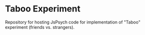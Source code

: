 # Taboo Experiment

Repository for hosting JsPsych code for implementation of "Taboo" experiment (friends vs. strangers).
